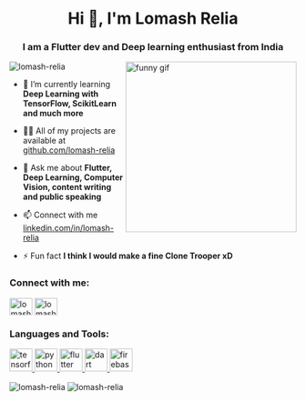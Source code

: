 <h1 align="center">Hi 👋, I'm Lomash Relia</h1>
<h3 align="center">I am a Flutter dev and Deep learning enthusiast from India</h3>

<img align="right" alt="funny gif" width="300" src="https://media.giphy.com/media/gLcUG7QiR0jpMzoNUu/giphy.gif">

<p align="left"> <img src="https://komarev.com/ghpvc/?username=lomash-relia&label=Profile%20views&color=0e75b6&style=flat" alt="lomash-relia" /> </p>

- 🌱 I’m currently learning **Deep Learning with TensorFlow, ScikitLearn and much more**

- 👨‍💻 All of my projects are available at [github.com/lomash-relia](https://github.com/lomash-relia)

- 💬 Ask me about **Flutter, Deep Learning, Computer Vision, content writing and public speaking**

- 📫 Connect with me [linkedin.com/in/lomash-relia](https://www.linkedin.com/in/lomash-relia/)

- ⚡ Fun fact **I think I would make a fine Clone Trooper xD**

<h3 align="left">Connect with me:</h3>
<p align="left">
<a href="https://www.linkedin.com/in/lomash-relia/" target="blank"><img align="center" src="https://raw.githubusercontent.com/rahuldkjain/github-profile-readme-generator/master/src/images/icons/Social/linked-in-alt.svg" alt="lomash relia" height="30" width="40" /></a>
<a href="https://instagram.com/lomash_irl" target="blank"><img align="center" src="https://raw.githubusercontent.com/rahuldkjain/github-profile-readme-generator/master/src/images/icons/Social/instagram.svg" alt="lomash_irl" height="30" width="40" /></a>
</p>

<h3 align="left">Languages and Tools:</h3>
<p align="left"><a href="https://www.tensorflow.org/" target="_blank" rel="noreferrer"> <img src="https://www.vectorlogo.zone/logos/tensorflow/tensorflow-icon.svg" alt="tensorflow" width="40" height="40"/> </a><a href="https://www.python.org/" target="_blank" rel="noreferrer"> <img src="https://www.vectorlogo.zone/logos/python/python-icon.svg" alt="python" width="40" height="40"/> </a><a href="https://flutter.dev" target="_blank" rel="noreferrer"> <img src="https://www.vectorlogo.zone/logos/flutterio/flutterio-icon.svg" alt="flutter" width="40" height="40"/> </a><a href="https://dart.dev" target="_blank" rel="noreferrer"> <img src="https://www.vectorlogo.zone/logos/dartlang/dartlang-icon.svg" alt="dart" width="40" height="40"/> </a> <a href="https://firebase.google.com/" target="_blank" rel="noreferrer"> <img src="https://www.vectorlogo.zone/logos/firebase/firebase-icon.svg" alt="firebase" width="40" height="40"/> </a> </p>

<p><img align="center" src="https://github-readme-stats.vercel.app/api/top-langs/?username=lomash-relia&show_icons=true&locale=en&layout=compact&hide=javascript,html" alt="lomash-relia" /> <img align="center" src="https://github-readme-streak-stats.herokuapp.com/?user=lomash-relia&" alt="lomash-relia" /></p>
